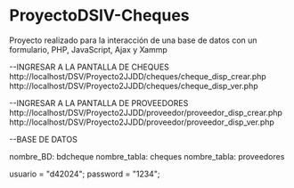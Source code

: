 # ProyectoDSIV-Cheques
Proyecto realizado para la interacción de una base de datos con un formulario, PHP, JavaScript, Ajax y Xammp


--INGRESAR A LA PANTALLA DE CHEQUES
http://localhost/DSV/Proyecto2JJDD/cheques/cheque_disp_crear.php
http://localhost/DSV/Proyecto2JJDD/cheques/cheque_disp_ver.php

--INGRESAR A LA PANTALLA DE PROVEEDORES
http://localhost/DSV/Proyecto2JJDD/proveedor/proveedor_disp_crear.php
http://localhost/DSV/Proyecto2JJDD/proveedor/proveedor_disp_ver.php


--BASE DE DATOS

nombre_BD: bdcheque
nombre_tabla: cheques
nombre_tabla: proveedores

usuario = "d42024";
password = "1234";
